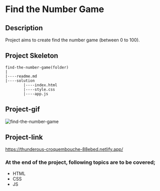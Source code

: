 # Find the Number Game
## Description
Project aims to create find the number game (between 0 to 100).
## Project Skeleton
```
find-the-number-game(folder)
|
|----readme.md                 
|----solution
        |----index.html  
        |----style.css   
        |----app.js
```
## Project-gif
![find-the-number-game](https://user-images.githubusercontent.com/102467587/220798350-6158a964-59bd-4870-bb7b-0e02462862c6.gif)
## Project-link
https://thunderous-croquembouche-88ebed.netlify.app/
### At the end of the project, following topics are to be covered;
- HTML 
- CSS
- JS
